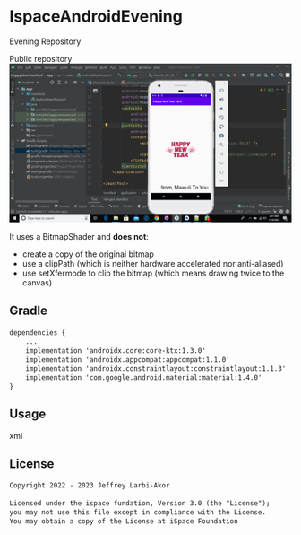 # IspaceAndroidEvening
 Evening Repository

Public repository
![TheMaster](https://github.com/Mawuli87/IspaceAndroid/blob/main/HappyNewYearCard/Screenshot%202.png)

It uses a BitmapShader and **does not**:
* create a copy of the original bitmap
* use a clipPath (which is neither hardware accelerated nor anti-aliased)
* use setXfermode to clip the bitmap (which means drawing twice to the canvas)

Gradle
------
```
dependencies {
    ...
    implementation 'androidx.core:core-ktx:1.3.0'
    implementation 'androidx.appcompat:appcompat:1.1.0'
    implementation 'androidx.constraintlayout:constraintlayout:1.1.3'
    implementation 'com.google.android.material:material:1.4.0'
}
```

Usage
-----
xml
 <ImageView
            android:id="@+id/image_view_dice_one"
            android:layout_width="wrap_content"
            android:layout_height="wrap_content"
            android:layout_weight="1"
            android:contentDescription="@string/str_image_desc_one"
            android:padding="@dimen/padding_eight"
            android:src="@drawable/dice_empty"
            tools:src="@drawable/dice5" />
		


License
-------

    Copyright 2022 - 2023 Jeffrey Larbi-Akor

    Licensed under the ispace fundation, Version 3.0 (the "License");
    you may not use this file except in compliance with the License.
    You may obtain a copy of the License at iSpace Foundation